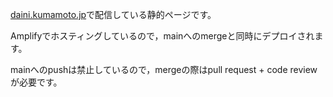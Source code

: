 [daini.kumamoto.jp](https://daini.kumamoto.jp)で配信している静的ページです。

Amplifyでホスティングしているので，mainへのmergeと同時にデプロイされます。

mainへのpushは禁止しているので，mergeの際はpull request + code reviewが必要です。
